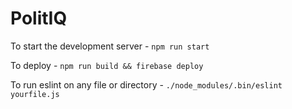 # PolitIQ

To start the development server - `npm run start`

To deploy - `npm run build && firebase deploy`

To run eslint on any file or directory - `./node_modules/.bin/eslint yourfile.js`